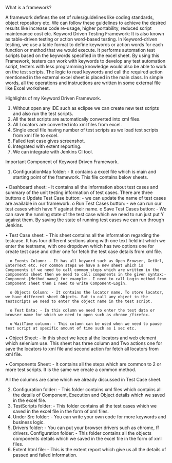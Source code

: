 What is a framework?

A framework defines the set of rules/guidelines like coding standards, object repository etc. We can follow these guidelines to achieve the desired results like increase code re-usage, higher portability, reduced script maintenance cost etc.
Keyword Driven Testing Framework:
It is also known as table-driven testing or action word-based testing. In Keyword-driven testing, we use a table format to define keywords or action words for each function or method that we would execute. 
It performs automation test scripts based on the keywords specified in the excel sheet. By using this Framework, testers can work with keywords to develop any test automation script, testers with less programming knowledge would also be able to work on the test scripts. The logic to read keywords and call the required action mentioned in the external excel sheet is placed in the main class. 
In simple words, all the operations and instructions are written in some external file like Excel worksheet. 

Highlights of my Keyword Driven Framework.
1.	Without open any IDE such as eclipse we can create new test scripts and also run the test scripts.
2.	All the test scripts are automatically converted into xml files.
3.	All Locators are converted into xml files from excel.
4.	Single excel file having number of test scripts as we load test scripts from xml file to excel.
5.	Failed test case gives screenshot.
6.	Integrated with extent reporting.
7.	We can integrate with Jenkins CI tool.

Important Component of Keyword Driven Framework.

1. ConfigurationMap folder: - It contains a excel file which is main and starting point of the framework. This file contains below sheets. 
 
 • Dashboard sheet: - It contains all the information about test cases and summary of the unit testing information of test cases. There are three buttons o Update Test Case button: - we can update the name of test cases are available in our framework. o Run Test Cases button: - we can run our test cases which have Y against their name. o Save Test Cases button: - We can save the running state of the test case which we need to run just put Y against them. By saving the state of running test cases we can run through Jenkins.
 
 • Test Case sheet: - This sheet contains all the information regarding the testcase. It has four different sections along with one text field int which we enter the testname, with one dropdown which has two options one for create test case and other one for fetch the test case details from xml file. 
      
      o Events Column: - It has all keyword such as Open Browser, GetUrl, EnterText etc. For common steps we have a new sheet which is Components if we need to call common steps which are written in the components sheet then we need to call components in the given syntax:- Component-{Method name} for example:- I need to call Login method from component sheet then I need to write Component-Login. 
      
      o Objects Column: - It contains the locator name. To store locator, we have different sheet Objects. But to call any object in the testscripts we need to enter the object name in the test script. 
      
      o Test Data: - In this column we need to enter the test data or browser name for which we need to open such as chrome /firefox. 
      
      o WaitTime column: - This column can be used when we need to pause test script at specific amount of time such as 1 sec etc.

  • Object Sheet: - In this sheet we keep al the locators and web element which selenium use. This sheet has three column and Two actions one for save the locators to xml file and second action for fetch all locators from xml file.

  • Components Sheet: - It contains all the steps which are common to 2 or more test scripts. It is the same we create a common method. 
 
All the columns are same which we already discussed in Test Case sheet.

2. Configuration folder: - This folder contains xml files which contains all the details of Component, Execution and Object details which we saved in the excel file.
3. TestScripts folder: - This folder contains all the test cases which we saved in the excel file in the form of xml files.
4. Under Src folder: - You can write your own code for more keywords and business logic.
5. Drivers folder: - You can put your browser drivers such as chrome, ff drivers.
Configuration folder: - This folder contains all the objects components details which we saved in the excel file in the form of xml files.
6. Extent html file: - This is the extent report which give us all the details of passed and failed information.
